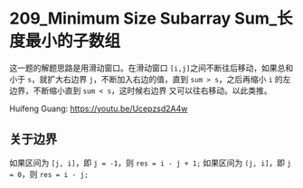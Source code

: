 # 209_Minimum Size Subarray Sum_长度最小的子数组

这⼀题的解题思路是⽤滑动窗⼝。在滑动窗⼝ `[i,j]`之间不断往后移动，如果总和⼩于 `s`，就扩⼤右边界
`j`，不断加⼊右边的值，直到 `sum > s`，之后再缩⼩ `i` 的左边界，不断缩⼩直到 `sum < s`，这时候右边界
⼜可以往右移动。以此类推。



Huifeng Guang: https://youtu.be/Ucepzsd2A4w

## 关于边界

如果区间为 `[j, i]`，即 `j = -1`，则 `res = i - j + 1;`
如果区间为 `(j, i]`，即 `j = 0`，则 `res = i - j;`
